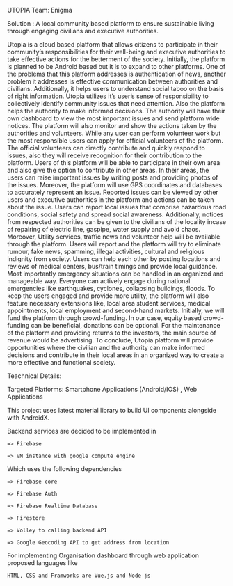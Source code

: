UTOPIA
Team: Enigma

Solution : A local community based platform to ensure sustainable living through engaging civilians and executive authorities.


Utopia is a cloud based platform that allows citizens to participate in their community’s responsibilities for their well-being and executive authorities to take effective actions for the betterment of the society. Initially, the platform is planned to be Android based but it is to expand to other platforms. One of the problems that this platform addresses is authentication of news, another problem it addresses is effective communication between authorities and civilians. Additionally, it helps users to understand social taboo on the basis of right information. Utopia utilizes it’s user’s sense of responsibility to collectively identify community issues that need attention. Also the platform helps the authority to make informed decisions. The authority will have their own dashboard to view the most important issues and send platform wide notices. The platform will also monitor and show the actions taken by the authorities and volunteers. While any user can perform volunteer work but the most responsible users can apply for official volunteers of the platform. The official volunteers can directly contribute and quickly respond to issues, also they will receive recognition for their contribution to the platform. Users of this platform will be able to participate in their own area and also give the option to contribute in other areas. In their areas, the users can raise important issues by writing posts and providing photos of the issues. Moreover, the platform will use GPS coordinates and databases to accurately represent an issue. Reported issues can be viewed by other users and executive authorities in the platform and actions can be taken about the issue. Users can report local issues that comprise hazardous road conditions, social safety and spread social awareness. Additionally, notices from respected authorities can be given to the civilians of the locality incase of repairing of electric line, gaspipe, water supply and avoid chaos. Moreover, Utility services, traffic news and volunteer help will be available through the platform. Users will report and the platform will try to eliminate rumour, fake news, spamming,  illegal activities, cultural and religious indignity from society. Users can help each other by posting locations and reviews of medical centers, bus/train timings and provide local guidance. Most importantly emergency situations can be handled in an organized and manageable way. Everyone can actively engage during national emergencies like earthquakes, cyclones, collapsing buildings, floods. To keep the users engaged and provide more utility, the platform will also feature necessary extensions like, local area student services, medical appointments, local employment and second-hand markets. Initially, we will fund the platform through crowd-funding. In our case, equity based crowd-funding can be beneficial, donations can be optional. For the maintenance of the platform and providing returns to the investors, the main source of revenue would be advertising. To conclude, Utopia platform will provide opportunities where the civilian and the authority can make informed decisions and contribute in their local areas in an organized way to create a more effective and functional society. 



Teachnical Details:

Targeted Platforms: Smartphone Applications (Android/IOS) , Web Applications


This project uses latest material library to build UI components alongside with AndroidX.

Backend services are decided to be implemented in 

    => Firebase
    
    => VM instance with google compute engine
    
 Which uses the following dependencies
 
    => Firebase core
    
    => Firebase Auth
    
    => Firebase Realtime Database
    
    => Firestore
    
    => Volley to calling backend API
    
    => Google Geocoding API to get address from location
    
    
    
For implementing Organisation dashboard through web application proposed languages like

    HTML, CSS and Framworks are Vue.js and Node js
    
    
   
